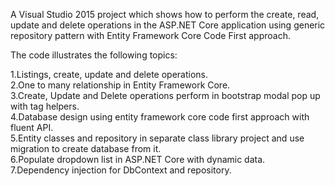 A Visual Studio 2015 project which shows how to perform the create, read, update and delete operations in the ASP.NET Core application using generic repository pattern with Entity Framework Core Code First approach.

The code illustrates the following topics:

1.Listings, create, update and delete operations.<br/>
2.One to many relationship in Entity Framework Core.<br/>
3.Create, Update and Delete operations perform in bootstrap modal pop up with tag helpers.<br/>
4.Database design using entity framework core code first approach with fluent API.<br/>
5.Entity classes and repository in separate class library project and use migration to create database from it.<br/>
6.Populate dropdown list in ASP.NET Core with dynamic data.<br/>
7.Dependency injection for DbContext and repository.<br/>
